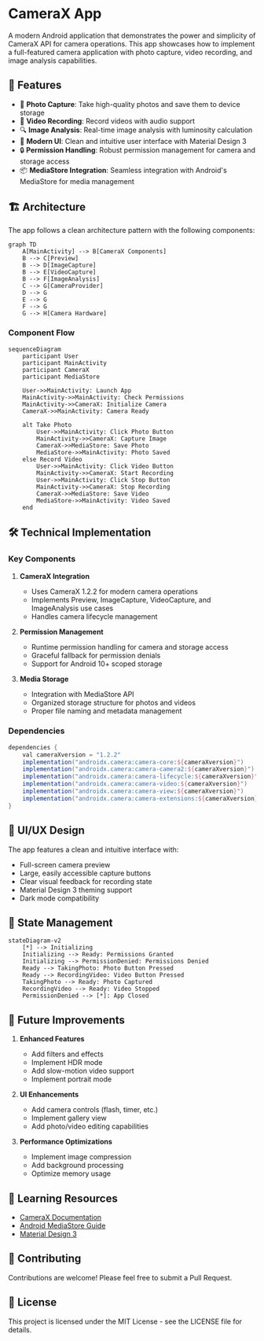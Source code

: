 # CameraX App

A modern Android application that demonstrates the power and simplicity of CameraX API for camera operations. This app showcases how to implement a full-featured camera application with photo capture, video recording, and image analysis capabilities.

## 🚀 Features

- 📸 **Photo Capture**: Take high-quality photos and save them to device storage
- 🎥 **Video Recording**: Record videos with audio support
- 🔍 **Image Analysis**: Real-time image analysis with luminosity calculation
- 📱 **Modern UI**: Clean and intuitive user interface with Material Design 3
- 🔒 **Permission Handling**: Robust permission management for camera and storage access
- 📦 **MediaStore Integration**: Seamless integration with Android's MediaStore for media management

## 🏗️ Architecture

The app follows a clean architecture pattern with the following components:

```mermaid
graph TD
    A[MainActivity] --> B[CameraX Components]
    B --> C[Preview]
    B --> D[ImageCapture]
    B --> E[VideoCapture]
    B --> F[ImageAnalysis]
    C --> G[CameraProvider]
    D --> G
    E --> G
    F --> G
    G --> H[Camera Hardware]
```

### Component Flow

```mermaid
sequenceDiagram
    participant User
    participant MainActivity
    participant CameraX
    participant MediaStore
    
    User->>MainActivity: Launch App
    MainActivity->>MainActivity: Check Permissions
    MainActivity->>CameraX: Initialize Camera
    CameraX->>MainActivity: Camera Ready
    
    alt Take Photo
        User->>MainActivity: Click Photo Button
        MainActivity->>CameraX: Capture Image
        CameraX->>MediaStore: Save Photo
        MediaStore->>MainActivity: Photo Saved
    else Record Video
        User->>MainActivity: Click Video Button
        MainActivity->>CameraX: Start Recording
        User->>MainActivity: Click Stop Button
        MainActivity->>CameraX: Stop Recording
        CameraX->>MediaStore: Save Video
        MediaStore->>MainActivity: Video Saved
    end
```

## 🛠️ Technical Implementation

### Key Components

1. **CameraX Integration**
   - Uses CameraX 1.2.2 for modern camera operations
   - Implements Preview, ImageCapture, VideoCapture, and ImageAnalysis use cases
   - Handles camera lifecycle management

2. **Permission Management**
   - Runtime permission handling for camera and storage access
   - Graceful fallback for permission denials
   - Support for Android 10+ scoped storage

3. **Media Storage**
   - Integration with MediaStore API
   - Organized storage structure for photos and videos
   - Proper file naming and metadata management

### Dependencies

```gradle
dependencies {
    val cameraXversion = "1.2.2"
    implementation("androidx.camera:camera-core:${cameraXversion}")
    implementation("androidx.camera:camera-camera2:${cameraXversion}")
    implementation("androidx.camera:camera-lifecycle:${cameraXversion}")
    implementation("androidx.camera:camera-video:${cameraXversion}")
    implementation("androidx.camera:camera-view:${cameraXversion}")
    implementation("androidx.camera:camera-extensions:${cameraXversion}")
}
```

## 📱 UI/UX Design

The app features a clean and intuitive interface with:

- Full-screen camera preview
- Large, easily accessible capture buttons
- Clear visual feedback for recording state
- Material Design 3 theming support
- Dark mode compatibility

## 🔄 State Management

```mermaid
stateDiagram-v2
    [*] --> Initializing
    Initializing --> Ready: Permissions Granted
    Initializing --> PermissionDenied: Permissions Denied
    Ready --> TakingPhoto: Photo Button Pressed
    Ready --> RecordingVideo: Video Button Pressed
    TakingPhoto --> Ready: Photo Captured
    RecordingVideo --> Ready: Video Stopped
    PermissionDenied --> [*]: App Closed
```

## 🎯 Future Improvements

1. **Enhanced Features**
   - Add filters and effects
   - Implement HDR mode
   - Add slow-motion video support
   - Implement portrait mode

2. **UI Enhancements**
   - Add camera controls (flash, timer, etc.)
   - Implement gallery view
   - Add photo/video editing capabilities

3. **Performance Optimizations**
   - Implement image compression
   - Add background processing
   - Optimize memory usage

## 📝 Learning Resources

- [CameraX Documentation](https://developer.android.com/training/camerax)
- [Android MediaStore Guide](https://developer.android.com/training/data-storage/shared/media)
- [Material Design 3](https://m3.material.io/)

## 🤝 Contributing

Contributions are welcome! Please feel free to submit a Pull Request.

## 📄 License

This project is licensed under the MIT License - see the LICENSE file for details.
